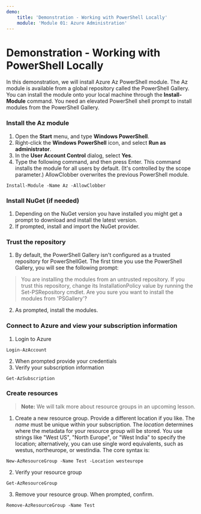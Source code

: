 ```yaml
---
demo:
    title: 'Demonstration - Working with PowerShell Lo­cally'
    module: 'Module 01: Azure Administration'
---
```


# Demonstration - Working with PowerShell Lo­cally 

In this demonstration, we will install Azure Az PowerShell module. The
Az module is available from a global repository called the PowerShell
Gallery. You can install the module onto your local machine through the **Install-Module** command. You need an elevated PowerShell shell prompt to install modules from the PowerShell Gallery.

### Install the Az module  
  
1.  Open the **Start** menu, and type **Windows PowerShell**.
2.  Right-click the **Windows PowerShell** icon, and select **Run as administrator**.
3.  In the **User Account Control** dialog, select **Yes**.
4.  Type the following command, and then press Enter. This command installs the module for all users by default. (It\'s controlled by the scope parameter.) AllowClobber overwrites the previous PowerShell module.

``` posh
Install-Module -Name Az -AllowClobber
```

### Install NuGet (if needed) 
  
1.  Depending on the NuGet version you have installed you might get a prompt to download and install the latest version.
2.  If prompted, install and import the NuGet provider.

### Trust the repository 

1.  By default, the PowerShell Gallery isn\'t configured as a trusted repository for PowerShellGet. The first time you use the PowerShell Gallery, you will see the following prompt:

> You are installing the modules from an untrusted repository. If you trust this repository, change its InstallationPolicy value by running the Set-PSRepository cmdlet. Are you sure you want to install the modules from \'PSGallery\'?

2.  As prompted, install the modules.

### Connect to Azure and view your subscription information 

1.  Login to Azure 

``` posh
Login-AzAccount
```

2.  When prompted provide your credentials
3.  Verify your subscription information 

``` posh
Get-AzSubscription
```

### Create resources 

> **Note:** We will talk more about resource groups in an upcoming lesson.

1.  Create a new resource group. Provide a different location if you like. The *name* must be unique within your subscription. The *location* determines where the metadata for your resource group will be stored. You use strings like "West US", \"North Europe\", or "West India" to specify the location; alternatively, you can use single word equivalents, such as westus, northeurope, or westindia. The core syntax is:

``` posh
New-AzResourceGroup -Name Test -Location westeurope
```

2.  Verify your resource group 

``` posh
Get-AzResourceGroup
```

3.  Remove your resource group. When prompted, confirm.

``` posh
Remove-AzResourceGroup -Name Test
```
